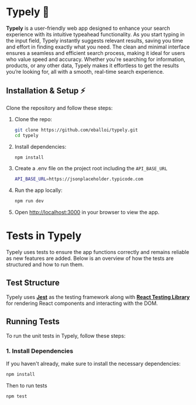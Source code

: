 # **Typely** 🚀

**Typely** is a user-friendly web app designed to enhance your search experience with its intuitive typeahead functionality. As you start typing in the input field, Typely instantly suggests relevant results, saving you time and effort in finding exactly what you need. The clean and minimal interface ensures a seamless and efficient search process, making it ideal for users who value speed and accuracy. Whether you're searching for information, products, or any other data, Typely makes it effortless to get the results you’re looking for, all with a smooth, real-time search experience.

## **Installation & Setup ⚡**

Clone the repository and follow these steps:

1. Clone the repo:

   ```bash
   git clone https://github.com/eballoi/typely.git
   cd typely
   ```

2. Install dependencies:

   ```bash
   npm install
   ```

3. Create a .env file on the project root including the `API_BASE_URL`

   ```bash
   API_BASE_URL=https://jsonplaceholder.typicode.com
   ```

4. Run the app locally:

   ```bash
   npm run dev
   ```

5. Open [http://localhost:3000](http://localhost:3000) in your browser to view the app.

# Tests in Typely

Typely uses tests to ensure the app functions correctly and remains reliable as new features are added. Below is an overview of how the tests are structured and how to run them.

## Test Structure

Typely uses **[Jest](https://jestjs.io/)** as the testing framework along with **[React Testing Library](https://testing-library.com/docs/react-testing-library/intro/)** for rendering React components and interacting with the DOM.

## Running Tests

To run the unit tests in Typely, follow these steps:

### 1. Install Dependencies

If you haven't already, make sure to install the necessary dependencies:

```bash
npm install
```

Then to run tests

```bash
npm test
```
